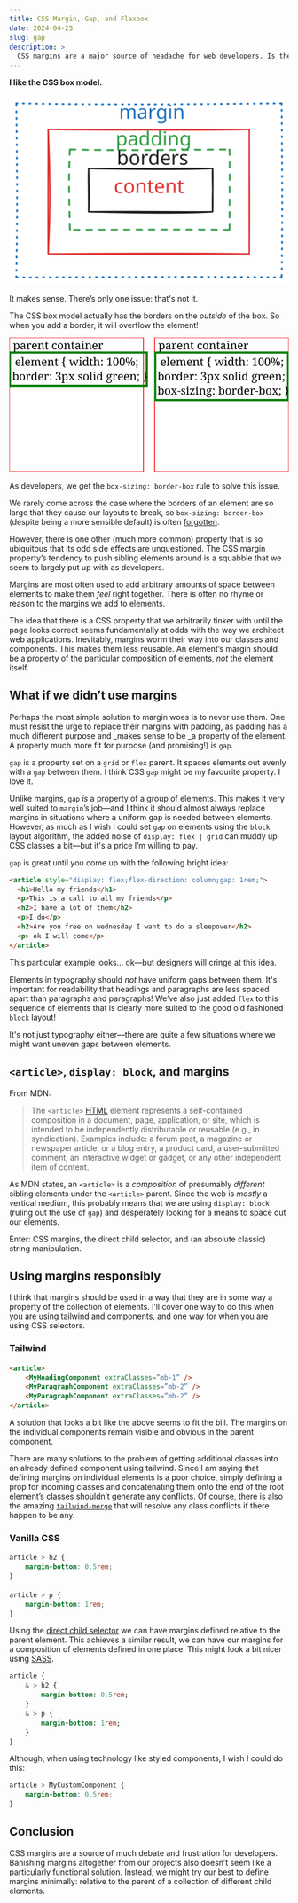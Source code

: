```yaml
---
title: CSS Margin, Gap, and Flexbox
date: 2024-04-25
slug: gap
description: >
  CSS margins are a major source of headache for web developers. Is there a solution?
---
```

**I like the CSS box model.**

![box model representation](/assets/images/box-model.svg)

It makes sense. There’s only one issue: that's not it.

The CSS box model actually has the borders on the _outside_ of the box. So when you add a border, it will overflow the element! 

![diagram showing how borders extend outside of the parent](/assets/images/border-box.svg)

As developers, we get the `box-sizing: border-box` rule to solve this issue.

We rarely come across the case where the borders of an element are so large that they cause our layouts to break, so `box-sizing: border-box` (despite being a more sensible default) is often [forgotten](https://css-tricks.com/international-box-sizing-awareness-day/).

However, there is one other (much more common) property that is so ubiquitous that its odd side effects are unquestioned. The CSS margin property’s tendency to push sibling elements around is a squabble that we seem to largely put up with as developers.

Margins are most often used to add arbitrary amounts of space between elements to make them _feel_ right together. There is often no rhyme or reason to the margins we add to elements.

The idea that there is a CSS property that we arbitrarily tinker with until the page looks correct seems fundamentally at odds with the way we architect web applications. Inevitably, margins worm their way into our classes and components. This makes them less reusable. An element’s margin should be a property of the particular composition of elements, _not_ the element itself.


## What if we didn’t use margins

Perhaps the most simple solution to margin woes is to never use them. One must resist the urge to replace their margins with padding, as padding has a much different purpose and _makes sense to be _a property of the element. A property much more fit for purpose (and promising!) is `gap`.

`gap` is a property set on a `grid` or `flex` parent. It spaces elements out evenly with a `gap` between them. I think CSS `gap` might be my favourite property. I love it. 

Unlike margins, `gap` _is_ a property of a group of elements. This makes it very well suited to `margin`’s job—and I think it should almost always replace margins in situations where a uniform gap is needed between elements. However, as much as I wish I could set `gap` on elements using the `block` layout algorithm, the added noise of `display: flex | grid` can muddy up CSS classes a bit—but it's a price I’m willing to pay. 

`gap` is great until you come up with the following bright idea:

```html
<article style="display: flex;flex-direction: column;gap: 1rem;">
  <h1>Hello my friends</h1>
  <p>This is a call to all my friends</p>
  <h2>I have a lot of them</h2>
  <p>I do</p>
  <h2>Are you free on wednesday I want to do a sleepover</h2>
  <p> ok I will come</p>
</article>
```

This particular example looks… ok—but designers will cringe at this idea.

Elements in typography should _not_ have uniform gaps between them. It's important for readability that headings and paragraphs are less spaced apart than paragraphs and paragraphs! We’ve also just added `flex` to this sequence of elements that is clearly more suited to the good old fashioned `block` layout!

It's not just typography either—there are quite a few situations where we might want uneven gaps between elements.


## `<article>`, `display: block`, and margins

From MDN:

> The `<article>` [HTML](https://developer.mozilla.org/en-US/docs/Web/HTML) element represents a self-contained composition in a document, page, application, or site, which is intended to be independently distributable or reusable (e.g., in syndication). Examples include: a forum post, a magazine or newspaper article, or a blog entry, a product card, a user-submitted comment, an interactive widget or gadget, or any other independent item of content.

As MDN states, an `<article>` is a _composition_ of presumably _different_ sibling elements under the `<article>` parent. Since the web is _mostly_ a vertical medium, this probably means that we are using `display: block` (ruling out the use of `gap`) and desperately looking for a means to space out our elements.

Enter: CSS margins, the direct child selector, and (an absolute classic) string manipulation.


## Using margins responsibly

I think that margins should be used in a way that they are in some way a property of the collection of elements. I’ll cover one way to do this when you are using tailwind and components, and one way for when you are using CSS selectors. 


### Tailwind

```html
<article>
    <MyHeadingComponent extraClasses=”mb-1” />
    <MyParagraphComponent extraClasses=”mb-2” />
    <MyParagraphComponent extraClasses=”mb-2” />
</article>
```

A solution that looks a bit like the above seems to fit the bill. The margins on the individual components remain visible and obvious in the parent component.

There are many solutions to the problem of getting additional classes into an already defined component using tailwind. Since I am saying that defining margins on individual elements is a poor choice, simply defining a prop for incoming classes and concatenating them onto the end of the root element’s classes shouldn’t generate any conflicts. Of course, there is also the amazing <code>[tailwind-merge](https://github.com/dcastil/tailwind-merge)</code> that will resolve any class conflicts if there happen to be any.


### Vanilla CSS

```css
article > h2 {
    margin-bottom: 0.5rem;
}

article > p {
    margin-bottom: 1rem;
}
```

Using the [direct child selector](https://developer.mozilla.org/en-US/docs/Web/CSS/Child_combinator) we can have margins defined relative to the parent element. This achieves a similar result, we can have our margins for a composition of elements defined in one place. This might look a bit nicer using [SASS](https://sass-lang.com/).

```sass
article {
    & > h2 {
        margin-bottom: 0.5rem;
    }
    & > p {
        margin-bottom: 1rem;
    }
}

```

Although, when using technology like styled components, I wish I could do this:

```css
article > MyCustomComponent {
    margin-bottom: 0.5rem;
}
```

## Conclusion

CSS margins are a source of much debate and frustration for developers. Banishing margins altogether from our projects also doesn’t seem like a particularly functional solution. Instead, we might try our best to define margins minimally: relative to the parent of a collection of different child elements. 

